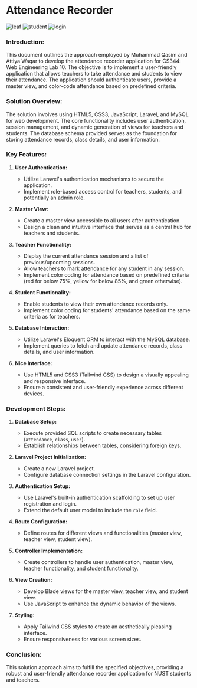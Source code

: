 # Attendance Recorder
![leaf](https://github.com/mqasim41/attendance_recorder/assets/114048264/3c33ab9d-123e-4697-9373-ef4344d97a9b)
![student](https://github.com/mqasim41/attendance_recorder/assets/114048264/87e9bfeb-ab65-4b21-bd89-efb5c030e7df)
![login](https://github.com/mqasim41/attendance_recorder/assets/114048264/38eeb451-0456-4fdc-8ec4-91d76682f8a7)

### Introduction:

This document outlines the approach employed by Muhammad Qasim and Attiya Waqar to develop the attendance recorder application for CS344: Web Engineering Lab 10. The objective is to implement a user-friendly application that allows teachers to take attendance and students to view their attendance. The application should authenticate users, provide a master view, and color-code attendance based on predefined criteria.

### Solution Overview:

The solution involves using HTML5, CSS3, JavaScript, Laravel, and MySQL for web development. The core functionality includes user authentication, session management, and dynamic generation of views for teachers and students. The database schema provided serves as the foundation for storing attendance records, class details, and user information.

### Key Features:

1. **User Authentication:**
   - Utilize Laravel's authentication mechanisms to secure the application.
   - Implement role-based access control for teachers, students, and potentially an admin role.

2. **Master View:**
   - Create a master view accessible to all users after authentication.
   - Design a clean and intuitive interface that serves as a central hub for teachers and students.

3. **Teacher Functionality:**
   - Display the current attendance session and a list of previous/upcoming sessions.
   - Allow teachers to mark attendance for any student in any session.
   - Implement color coding for attendance based on predefined criteria (red for below 75%, yellow for below 85%, and green otherwise).

4. **Student Functionality:**
   - Enable students to view their own attendance records only.
   - Implement color coding for students' attendance based on the same criteria as for teachers.

5. **Database Interaction:**
   - Utilize Laravel's Eloquent ORM to interact with the MySQL database.
   - Implement queries to fetch and update attendance records, class details, and user information.

6. **Nice Interface:**
   - Use HTML5 and CSS3 (Tailwind CSS) to design a visually appealing and responsive interface.
   - Ensure a consistent and user-friendly experience across different devices.

### Development Steps:

1. **Database Setup:**
   - Execute provided SQL scripts to create necessary tables (`attendance`, `class`, `user`).
   - Establish relationships between tables, considering foreign keys.

2. **Laravel Project Initialization:**
   - Create a new Laravel project.
   - Configure database connection settings in the Laravel configuration.

3. **Authentication Setup:**
   - Use Laravel's built-in authentication scaffolding to set up user registration and login.
   - Extend the default user model to include the `role` field.

4. **Route Configuration:**
   - Define routes for different views and functionalities (master view, teacher view, student view).

5. **Controller Implementation:**
   - Create controllers to handle user authentication, master view, teacher functionality, and student functionality.

6. **View Creation:**
   - Develop Blade views for the master view, teacher view, and student view.
   - Use JavaScript to enhance the dynamic behavior of the views.

7. **Styling:**
   - Apply Tailwind CSS styles to create an aesthetically pleasing interface.
   - Ensure responsiveness for various screen sizes.

### Conclusion:

This solution approach aims to fulfill the specified objectives, providing a robust and user-friendly attendance recorder application for NUST students and teachers.
